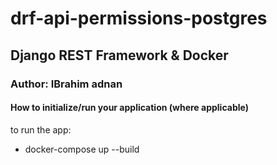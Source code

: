 # drf-api-permissions-postgres

## Django REST Framework & Docker
### Author: IBrahim adnan
#### How to initialize/run your application (where applicable)
to run the app:
- docker-compose up --build
